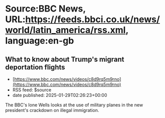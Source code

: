 # Source:BBC News, URL:https://feeds.bbci.co.uk/news/world/latin_america/rss.xml, language:en-gb

## What to know about Trump's migrant deportation flights
 - [https://www.bbc.com/news/videos/c8d9rq5m9rno](https://www.bbc.com/news/videos/c8d9rq5m9rno)
 - RSS feed: $source
 - date published: 2025-01-29T02:26:23+00:00

The BBC's Ione Wells looks at the use of military planes in the new president's crackdown on illegal immigration.

